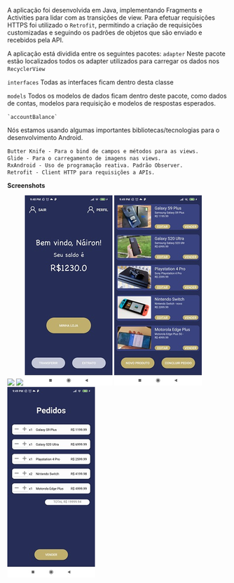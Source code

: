 A aplicação foi desenvolvida em Java, implementando Fragments e Activities para lidar com as transições de view.
Para efetuar requisições HTTPS foi utilizado o `Retrofit`, permitindo a criação de requisições customizadas e seguindo os padrões de objetos que são enviado e recebidos pela API.

A aplicação está dividida entre os seguintes pacotes:
`adapter`
	Neste pacote estão localizados todos os adapter utilizados para carregar os dados nos `RecyclerView`

`interfaces`
	Todas as interfaces ficam dentro desta classe

`models`
	Todos os modelos de dados ficam dentro deste pacote, como dados de contas, modelos para requisição e modelos de respostas esperados.

	`accountBalance`

Nós estamos usando algumas importantes bibliotecas/tecnologias para o desenvolvimento Android.

    Butter Knife - Para o bind de campos e métodos para as views.
    Glide - Para o carregamento de imagens nas views.
    RxAndroid - Uso de programação reativa. Padrão Observer.
    Retrofit - Client HTTP para requisições a APIs.
    
**Screenshots**
 
 ![](/screenshot/.jpg) ![](/screenshot/1.jpg) ![](/screenshots/2.jpg) ![](/screenshots/3.jpg) ![](/screenshots/4.jpg)
